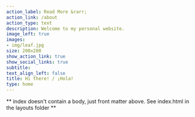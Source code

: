 ```yaml
---
action_label: Read More &rarr;
action_link: /about
action_type: text
description: Welcome to my personal website.
image_left: true
images:
- img/leaf.jpg
size: 200x200
show_action_link: true
show_social_links: true
subtitle: 
text_align_left: false
title: Hi there! / ¡Hola!
type: home
---
```


** index doesn't contain a body, just front matter above.
See index.html in the layouts folder **
